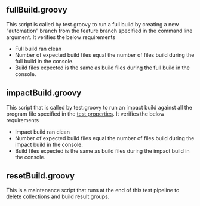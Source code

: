 ## fullBuild.groovy
This script is called by test.groovy to run a full build by creating a new “automation” branch from the feature branch specified in the command line argument. It verifies the below requirements
- Full build ran clean
- Number of expected build files equal the number of files build during the full build in the console.
- Build files expected is the same as build files during the full build in the console.

## impactBuild.groovy
This script that is called by test.groovy to run an impact build against all the program file specified in the [test.properties](/test/applications/MortgageApplication/test.properties). It verifies the below requirements
- Impact build ran clean
- Number of expected build files equal the number of files build during the impact build in the console.
- Build files expected is the same as build files during the impact build in the console.

## resetBuild.groovy
This is a maintenance script that runs at the end of this test pipeline to delete collections and build result groups.

